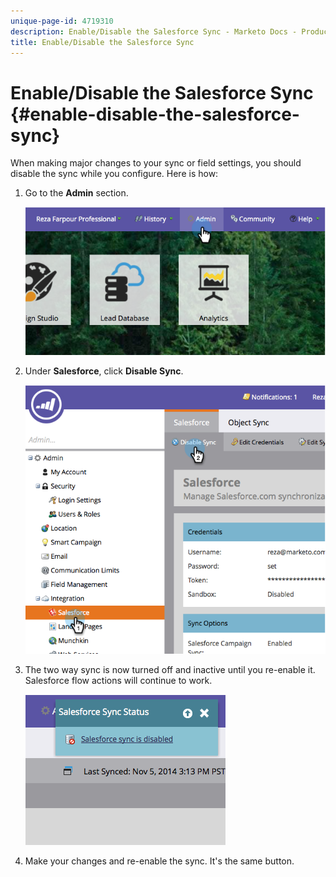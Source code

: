 ```yaml
---
unique-page-id: 4719310
description: Enable/Disable the Salesforce Sync - Marketo Docs - Product Documentation
title: Enable/Disable the Salesforce Sync
---
```


# Enable/Disable the Salesforce Sync {#enable-disable-the-salesforce-sync}

When making major changes to your sync or field settings, you should disable the sync while you configure. Here is how:

1. Go to the **Admin** section.

   ![](assets/image2014-12-10-13-3a24-3a35.png)

1. Under **Salesforce**, click **Disable Sync**.

   ![](assets/image2014-12-10-13-3a24-3a47.png)

1. The two way sync is now turned off and inactive until you re-enable it. Salesforce flow actions will continue to work.

   ![](assets/image2014-12-10-13-3a24-3a58.png)

1. Make your changes and re-enable the sync. It's the same button.

